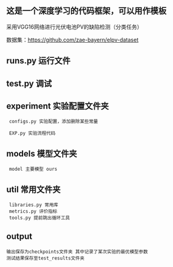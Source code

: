 这是一个深度学习的代码框架，可以用作模板
-

采用VGG16网络进行光伏电池PV的缺陷检测（分类任务）

数据集：https://github.com/zae-bayern/elpv-dataset


runs.py 运行文件
-

test.py 调试 
-

experiment 实验配置文件夹
   -
     configs.py 实验配置，添加删除某些常量
   
     EXP.py 实验流程代码

models 模型文件夹
   -
     model 主要模型 ours

util 常用文件夹
   -
     libraries.py 常用库
     metrics.py 评价指标
     tools.py 提前跳出循环工具

output
   -
    输出保存为checkpoints文件夹 其中记录了某次实验的最优模型参数
    测试结果保存至test_results文件夹
